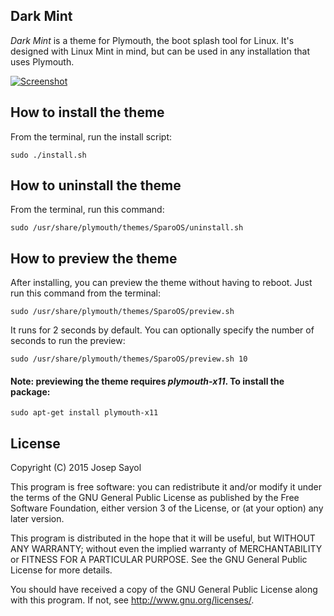## Dark Mint

*Dark Mint* is a theme for Plymouth, the boot splash tool for Linux. It's designed with Linux Mint in mind, but can be used in any installation that uses Plymouth.

[![Screenshot](https://jsayol.github.io/SparoOS-plymouth-theme/img/screenshot_small.png)](https://jsayol.github.io/SparoOS-plymouth-theme/img/screenshot.png)

## How to install the theme
From the terminal, run the install script:

    sudo ./install.sh

## How to uninstall the theme
From the terminal, run this command:

    sudo /usr/share/plymouth/themes/SparoOS/uninstall.sh

## How to preview the theme
After installing, you can preview the theme without having to reboot. Just run this command from the terminal:

    sudo /usr/share/plymouth/themes/SparoOS/preview.sh

It runs for 2 seconds by default. You can optionally specify the number of seconds to run the preview:

    sudo /usr/share/plymouth/themes/SparoOS/preview.sh 10

#### Note: previewing the theme requires *plymouth-x11*. To install the package:

    sudo apt-get install plymouth-x11


## License

Copyright (C) 2015  Josep Sayol

This program is free software: you can redistribute it and/or modify
it under the terms of the GNU General Public License as published by
the Free Software Foundation, either version 3 of the License, or
(at your option) any later version.

This program is distributed in the hope that it will be useful,
but WITHOUT ANY WARRANTY; without even the implied warranty of
MERCHANTABILITY or FITNESS FOR A PARTICULAR PURPOSE.  See the
GNU General Public License for more details.

You should have received a copy of the GNU General Public License
along with this program.  If not, see <http://www.gnu.org/licenses/>.
